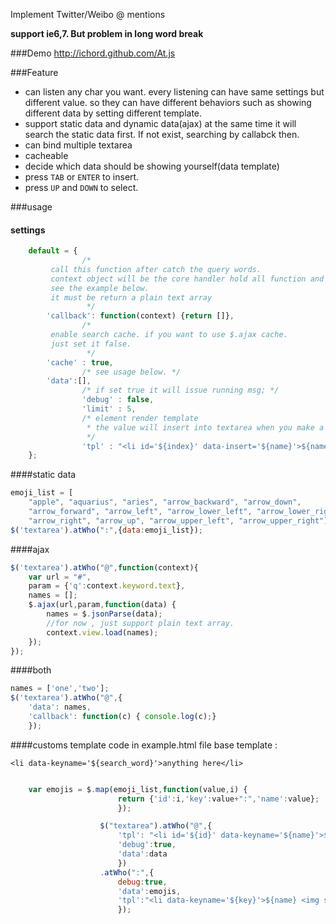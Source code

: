 Implement Twitter/Weibo @ mentions

**support ie6,7. But problem in long word break**

###Demo
http://ichord.github.com/At.js

###Feature
* can listen any char you want.
    every listening can have same settings but different value.
    so they can have different behaviors such as showing different data by setting different template.
* support static data and dynamic data(ajax) at the same time
    it will search the static data first. If not exist, searching by callabck then.
* can bind multiple textarea
* cacheable
* decide which data should be showing yourself(data template)
* press `TAB` or `ENTER` to insert.
* press `UP` and `DOWN` to select.

###usage

#### settings
``` javascript
    default = {
                /*
		 call this function after catch the query words.
		 context object will be the core handler hold all function and field.
		 see the example below.
		 it must be return a plain text array
                 */
		'callback': function(context) {return []},
                /*
		 enable search cache. if you want to use $.ajax cache.
		 just set it false.
                 */
		'cache' : true,
                /* see usage below. */
		'data':[],
                /* if set true it will issue running msg; */
                'debug' : false,
                'limit' : 5,
                /* element render template
                 * the value will insert into textarea when you make a choose
                 */
                'tpl' : "<li id='${index}' data-insert='${name}'>${name}</li>"
	};
```

####static data
``` javascript
emoji_list = [
    "apple", "aquarius", "aries", "arrow_backward", "arrow_down",
    "arrow_forward", "arrow_left", "arrow_lower_left", "arrow_lower_right",
    "arrow_right", "arrow_up", "arrow_upper_left", "arrow_upper_right"];
$('textarea').atWho(":",{data:emoji_list});
```

####ajax
``` javascript
$('textarea').atWho("@",function(context){
    var url = "#",
    param = {'q':context.keyword.text},
    names = [];
    $.ajax(url,param,function(data) {
        names = $.jsonParse(data);
        //for now , just support plain text array.
        context.view.load(names);
    });
});
```

####both
``` javascript
names = ['one','two'];
$('textarea').atWho("@",{
    'data': names,
    'callback': function(c) { console.log(c);}
    });
```

####customs template
code in example.html file
base template :

`<li data-keyname='${search_word}'>anything here</li>`

``` javascript

    var emojis = $.map(emoji_list,function(value,i) {
                        return {'id':i,'key':value+":",'name':value};
                        });

                    $("textarea").atWho("@",{
                        'tpl': "<li id='${id}' data-keyname='${name}'>${name} <small>${email}</small></li>",
                        'debug':true,
                        'data':data
                        })
                    .atWho(":",{
                        debug:true,
                        'data':emojis,
                        'tpl':"<li data-keyname='${key}'>${name} <img src='http://a248.e.akamai.net/assets.github.com/images/icons/emoji/${name}.png'  height='20' width='20' /></li>"
                        });

```
